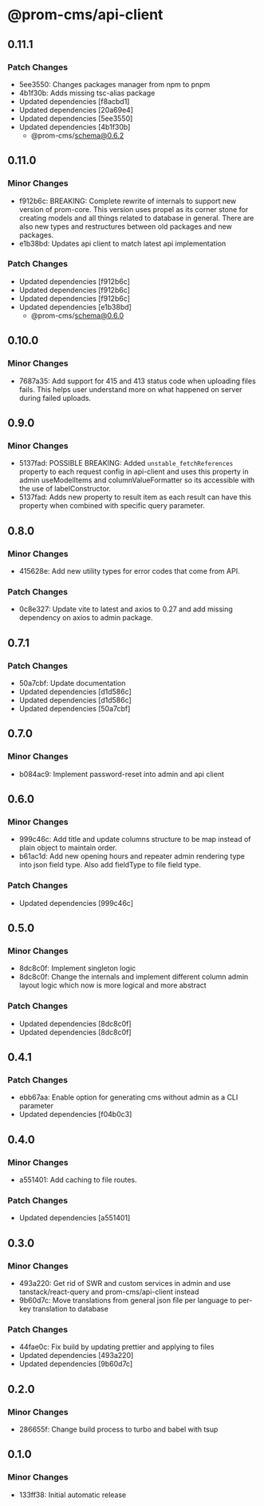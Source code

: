 # @prom-cms/api-client

## 0.11.1

### Patch Changes

- 5ee3550: Changes packages manager from npm to pnpm
- 4b1f30b: Adds missing tsc-alias package
- Updated dependencies [f8acbd1]
- Updated dependencies [20a69e4]
- Updated dependencies [5ee3550]
- Updated dependencies [4b1f30b]
  - @prom-cms/schema@0.6.2

## 0.11.0

### Minor Changes

- f912b6c: BREAKING: Complete rewrite of internals to support new version of prom-core. This version uses propel as its corner stone for creating models and all things related to database in general. There are also new types and restructures between old packages and new packages.
- e1b38bd: Updates api client to match latest api implementation

### Patch Changes

- Updated dependencies [f912b6c]
- Updated dependencies [f912b6c]
- Updated dependencies [f912b6c]
- Updated dependencies [e1b38bd]
  - @prom-cms/schema@0.6.0

## 0.10.0

### Minor Changes

- 7687a35: Add support for 415 and 413 status code when uploading files fails. This helps user understand more on what happened on server during failed uploads.

## 0.9.0

### Minor Changes

- 5137fad: POSSIBLE BREAKING: Added `unstable_fetchReferences` property to each request config in api-client and uses this property in admin useModelItems and columnValueFormatter so its accessible with the use of labelConstructor.
- 5137fad: Adds new property to result item as each result can have this property when combined with specific query parameter.

## 0.8.0

### Minor Changes

- 415628e: Add new utility types for error codes that come from API.

### Patch Changes

- 0c8e327: Update vite to latest and axios to 0.27 and add missing dependency on axios to admin package.

## 0.7.1

### Patch Changes

- 50a7cbf: Update documentation
- Updated dependencies [d1d586c]
- Updated dependencies [d1d586c]
- Updated dependencies [50a7cbf]

## 0.7.0

### Minor Changes

- b084ac9: Implement password-reset into admin and api client

## 0.6.0

### Minor Changes

- 999c46c: Add title and update columns structure to be map instead of plain object to maintain order.
- b61ac1d: Add new opening hours and repeater admin rendering type into json field type. Also add fieldType to file field type.

### Patch Changes

- Updated dependencies [999c46c]

## 0.5.0

### Minor Changes

- 8dc8c0f: Implement singleton logic
- 8dc8c0f: Change the internals and implement different column admin layout logic which now is more logical and more abstract

### Patch Changes

- Updated dependencies [8dc8c0f]
- Updated dependencies [8dc8c0f]

## 0.4.1

### Patch Changes

- ebb67aa: Enable option for generating cms without admin as a CLI parameter
- Updated dependencies [f04b0c3]

## 0.4.0

### Minor Changes

- a551401: Add caching to file routes.

### Patch Changes

- Updated dependencies [a551401]

## 0.3.0

### Minor Changes

- 493a220: Get rid of SWR and custom services in admin and use tanstack/react-query and prom-cms/api-client instead
- 9b60d7c: Move translations from general json file per language to per-key translation to database

### Patch Changes

- 44fae0c: Fix build by updating prettier and applying to files
- Updated dependencies [493a220]
- Updated dependencies [9b60d7c]

## 0.2.0

### Minor Changes

- 286655f: Change build process to turbo and babel with tsup

## 0.1.0

### Minor Changes

- 133ff38: Initial automatic release
